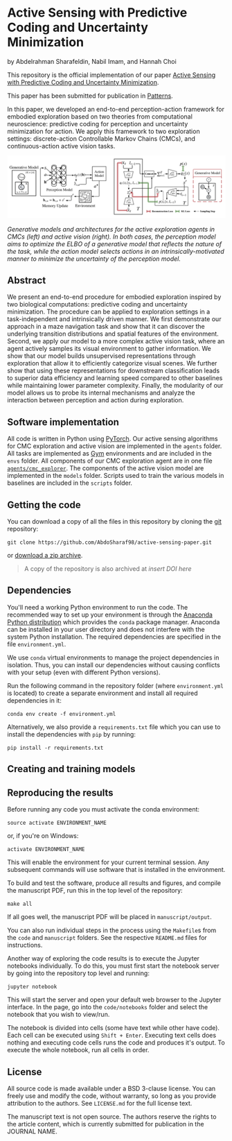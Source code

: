 # Active Sensing with Predictive Coding and Uncertainty Minimization

by
Abdelrahman Sharafeldin,
Nabil Imam,
and Hannah Choi

This repository is the official implementation of our paper [Active Sensing with Predictive Coding and Uncertainty Minimization](https://arxiv.org/abs/2307.00668).

This paper has been submitted for publication in [Patterns](https://www.cell.com/patterns/home).

In this paper, we developed an end-to-end perception-action framework for embodied exploration based on two theories from computational neuroscience: predictive coding for perception and uncertainty minimization for action. We apply this framework to two exploration settings: discrete-action Controllable Markov Chains (CMCs), and continuous-action active vision tasks. 

![](models_architectures.png)


*Generative models and architectures for the active exploration agents in CMCs (left) and active vision (right). In both cases, the perception model aims to optimize the ELBO of a generative model that reflects the nature of the task, while the action model selects actions in an intrinsically-motivated manner to minimize the uncertainty of the perception model.*


## Abstract

We present an end-to-end procedure for embodied exploration inspired by two biological computations: predictive coding and uncertainty minimization. The procedure can be applied to exploration settings in a task-independent and intrinsically driven manner. We first demonstrate our approach in a maze navigation task and show that it can discover the underlying transition distributions and spatial features of the environment. Second, we apply our model to a more complex active vision task, where an agent actively samples its visual environment to gather information. We show that our model builds unsupervised representations through exploration that allow it to efficiently categorize visual scenes. We further show that using these representations for downstream classification leads to superior data efficiency and learning speed compared to other baselines while maintaining lower parameter complexity.  Finally, the modularity of our model allows us to probe its internal mechanisms and analyze the interaction between perception and action during exploration.


## Software implementation

All code is written in Python using [PyTorch](pytroch.org). Our active sensing algorithms for CMC exploration and active vision are implemented in the `agents` folder. All tasks are implemented as [Gym](https://www.gymlibrary.dev/index.html) environments and are included in the `envs` folder. All components of our CMC exploration agent are in one file [`agents/cmc_explorer`](./agents/cmc_explorer.py). The components of the active vision model are implemented in the `models` folder. Scripts used to train the various models in baselines are included in the `scripts` folder.

## Getting the code

You can download a copy of all the files in this repository by cloning the
[git](https://git-scm.com/) repository:

    git clone https://github.com/AbdoSharaf98/active-sensing-paper.git

or [download a zip archive](https://github.com/AbdoSharaf98/active-sensing-paper/archive/refs/heads/main.zip).

> A copy of the repository is also archived at *insert DOI here*


## Dependencies

You'll need a working Python environment to run the code.
The recommended way to set up your environment is through the
[Anaconda Python distribution](https://www.anaconda.com/download/) which
provides the `conda` package manager.
Anaconda can be installed in your user directory and does not interfere with
the system Python installation.
The required dependencies are specified in the file `environment.yml`.

We use `conda` virtual environments to manage the project dependencies in
isolation.
Thus, you can install our dependencies without causing conflicts with your
setup (even with different Python versions).

Run the following command in the repository folder (where `environment.yml`
is located) to create a separate environment and install all required
dependencies in it:

    conda env create -f environment.yml

Alternatively, we also provide a `requirements.txt` file which you can use to install the dependencies with `pip` by running:

    pip install -r requirements.txt

## Creating and training models

## Reproducing the results

Before running any code you must activate the conda environment:

    source activate ENVIRONMENT_NAME

or, if you're on Windows:

    activate ENVIRONMENT_NAME

This will enable the environment for your current terminal session.
Any subsequent commands will use software that is installed in the environment.

To build and test the software, produce all results and figures, and compile
the manuscript PDF, run this in the top level of the repository:

    make all

If all goes well, the manuscript PDF will be placed in `manuscript/output`.

You can also run individual steps in the process using the `Makefile`s from the
`code` and `manuscript` folders. See the respective `README.md` files for
instructions.

Another way of exploring the code results is to execute the Jupyter notebooks
individually.
To do this, you must first start the notebook server by going into the
repository top level and running:

    jupyter notebook

This will start the server and open your default web browser to the Jupyter
interface. In the page, go into the `code/notebooks` folder and select the
notebook that you wish to view/run.

The notebook is divided into cells (some have text while other have code).
Each cell can be executed using `Shift + Enter`.
Executing text cells does nothing and executing code cells runs the code
and produces it's output.
To execute the whole notebook, run all cells in order.


## License

All source code is made available under a BSD 3-clause license. You can freely
use and modify the code, without warranty, so long as you provide attribution
to the authors. See `LICENSE.md` for the full license text.

The manuscript text is not open source. The authors reserve the rights to the
article content, which is currently submitted for publication in the
JOURNAL NAME.
